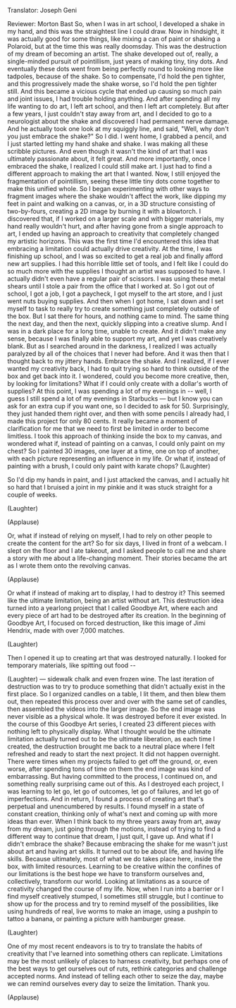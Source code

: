

Translator: Joseph Geni

Reviewer: Morton Bast
So, when I was in art school,
I developed a shake in my hand,
and this was the straightest line I could draw.
Now in hindsight, it was actually good for some things,
like mixing a can of paint or shaking a Polaroid,
but at the time this was really doomsday.
This was the destruction of my dream of becoming an artist.
The shake developed out of, really,
a single-minded pursuit of pointillism,
just years of making tiny, tiny dots.
And eventually these dots went from being perfectly round
to looking more like tadpoles, because of the shake.
So to compensate, I&#39;d hold the pen tighter,
and this progressively made the shake worse,
so I&#39;d hold the pen tighter still.
And this became a vicious cycle that ended up
causing so much pain and joint issues,
I had trouble holding anything.
And after spending all my life wanting to do art,
I left art school, and then I left art completely.
But after a few years, I just couldn&#39;t stay away from art,
and I decided to go to a neurologist about the shake
and discovered I had permanent nerve damage.
And he actually took one look at my squiggly line,
and said, &quot;Well, why don&#39;t you just embrace the shake?&quot;
So I did. I went home, I grabbed a pencil,
and I just started letting my hand shake and shake.
I was making all these scribble pictures.
And even though it wasn&#39;t the kind of art
that I was ultimately passionate about, it felt great.
And more importantly, once I embraced the shake,
I realized I could still make art.
I just had to find a different approach
to making the art that I wanted.
Now, I still enjoyed the fragmentation of pointillism,
seeing these little tiny dots come together
to make this unified whole.
So I began experimenting with other ways to fragment images
where the shake wouldn&#39;t affect the work,
like dipping my feet in paint and walking on a canvas,
or, in a 3D structure consisting of two-by-fours,
creating a 2D image by burning it with a blowtorch.
I discovered that, if I worked on a larger scale and with bigger materials,
my hand really wouldn&#39;t hurt,
and after having gone from a single approach to art,
I ended up having an approach to creativity
that completely changed my artistic horizons.
This was the first time I&#39;d encountered this idea
that embracing a limitation could actually drive creativity.
At the time, I was finishing up school,
and I was so excited to get a real job and finally afford new art supplies.
I had this horrible little set of tools, and I felt like
I could do so much more with the supplies
I thought an artist was supposed to have.
I actually didn&#39;t even have a regular pair of scissors.
I was using these metal shears until I stole a pair
from the office that I worked at.
So I got out of school, I got a job, I got a paycheck,
I got myself to the art store,
and I just went nuts buying supplies.
And then when I got home, I sat down
and I set myself to task to really try to create something
just completely outside of the box.
But I sat there for hours, and nothing came to mind.
The same thing the next day, and then the next,
quickly slipping into a creative slump.
And I was in a dark place for a long time, unable to create.
And it didn&#39;t make any sense, because I was finally able
to support my art, and yet I was creatively blank.
But as I searched around in the darkness,
I realized I was actually paralyzed by all of the choices
that I never had before.
And it was then that I thought back to my jittery hands.
Embrace the shake.
And I realized, if I ever wanted my creativity back,
I had to quit trying so hard to think outside of the box
and get back into it.
I wondered, could you become more creative, then,
by looking for limitations?
What if I could only create with a dollar&#39;s worth of supplies?
At this point, I was spending a lot of my evenings in --
well, I guess I still spend a lot of my evenings in Starbucks —
but I know you can ask for an extra cup if you want one,
so I decided to ask for 50.
Surprisingly, they just handed them right over,
and then with some pencils I already had,
I made this project for only 80 cents.
It really became a moment of clarification for me
that we need to first be limited
in order to become limitless.
I took this approach of thinking inside the box
to my canvas, and wondered what if, instead of
painting on a canvas, I could only paint on my chest?
So I painted 30 images, one layer at a time,
one on top of another,
with each picture representing an influence in my life.
Or what if, instead of painting with a brush,
I could only paint with karate chops? 
(Laughter)

So I&#39;d dip my hands in paint,
and I just attacked the canvas,
and I actually hit so hard that I bruised a joint in my pinkie
and it was stuck straight for a couple of weeks.

(Laughter)
 
(Applause)

Or, what if instead of relying on myself,
I had to rely on other people
to create the content for the art?
So for six days, I lived in front of a webcam.
I slept on the floor and I ate takeout,
and I asked people to call me and share a story with me
about a life-changing moment.
Their stories became the art
as I wrote them onto the revolving canvas.

(Applause)

Or what if instead of making art to display,
I had to destroy it?
This seemed like the ultimate limitation,
being an artist without art.
This destruction idea turned into a yearlong project
that I called Goodbye Art,
where each and every piece of art had to be destroyed after its creation.
In the beginning of Goodbye Art, I focused on
forced destruction, like this image of Jimi Hendrix,
made with over 7,000 matches.

(Laughter)

Then I opened it up to creating art that was destroyed naturally.
I looked for temporary materials,
like spitting out food --

(Laughter)
 —
sidewalk chalk
and even frozen wine.
The last iteration of destruction
was to try to produce something that didn&#39;t actually exist in the first place.
So I organized candles on a table, I lit them, and then blew them out,
then repeated this process over and over with the same set of candles,
then assembled the videos into the larger image.
So the end image was never visible as a physical whole.
It was destroyed before it ever existed.
In the course of this Goodbye Art series,
I created 23 different pieces
with nothing left to physically display.
What I thought would be the ultimate limitation
actually turned out to be the ultimate liberation,
as each time I created,
the destruction brought me back to a neutral place
where I felt refreshed and ready to start the next project.
It did not happen overnight.
There were times when my projects failed to get off the ground,
or, even worse, after spending tons of time on them
the end image was kind of embarrassing.
But having committed to the process, I continued on,
and something really surprising came out of this.
As I destroyed each project,
I was learning to let go,
let go of outcomes, let go of failures,
and let go of imperfections.
And in return, I found a process of creating art
that&#39;s perpetual and unencumbered by results.
I found myself in a state of constant creation,
thinking only of what&#39;s next
and coming up with more ideas than ever.
When I think back to my three years away from art,
away from my dream, just going through the motions,
instead of trying to find a different way to continue that dream,
I just quit, I gave up.
And what if I didn&#39;t embrace the shake?
Because embracing the shake for me
wasn&#39;t just about art and having art skills.
It turned out to be about life, and having life skills.
Because ultimately, most of what we do
takes place here, inside the box, with limited resources.
Learning to be creative within the confines of our limitations
is the best hope we have to transform ourselves
and, collectively, transform our world.
Looking at limitations as a source of creativity
changed the course of my life.
Now, when I run into a barrier
or I find myself creatively stumped,
I sometimes still struggle,
but I continue to show up for the process
and try to remind myself of the possibilities,
like using hundreds of real, live worms to make an image,
using a pushpin to tattoo a banana,
or painting a picture with hamburger grease.

(Laughter)

One of my most recent endeavors
is to try to translate the habits of creativity that I&#39;ve learned
into something others can replicate.
Limitations may be the most unlikely of places
to harness creativity, but perhaps
one of the best ways to get ourselves out of ruts,
rethink categories and challenge accepted norms.
And instead of telling each other to seize the day,
maybe we can remind ourselves every day
to seize the limitation.
Thank you.

(Applause)

